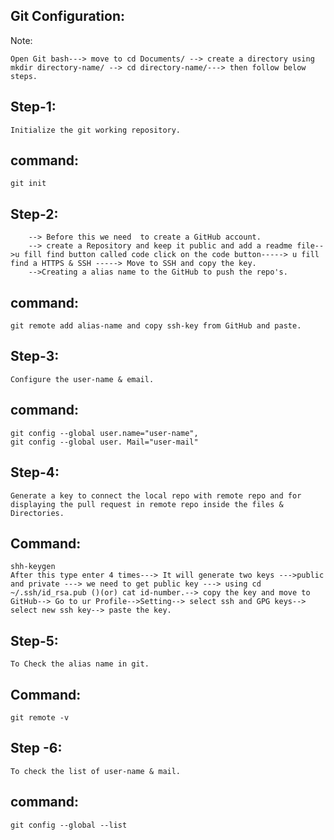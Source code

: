 Git Configuration:
------------------
Note:

	Open Git bash---> move to cd Documents/ --> create a directory using mkdir directory-name/ --> cd directory-name/---> then follow below steps.

Step-1:
-------

	Initialize the git working repository.
	
command:
--------
	git init


Step-2:
-------

		--> Before this we need  to create a GitHub account.
		--> create a Repository and keep it public and add a readme file-->u fill find button called code click on the code button-----> u fill find a HTTPS & SSH -----> Move to SSH and copy the key.
		-->Creating a alias name to the GitHub to push the repo's.
	
command:
--------

	git remote add alias-name and copy ssh-key from GitHub and paste.



Step-3:
------

	Configure the user-name & email.

command:
--------
	git config --global user.name="user-name",
	git config --global user. Mail="user-mail"


Step-4:
-------
	Generate a key to connect the local repo with remote repo and for displaying the pull request in remote repo inside the files & Directories.
Command:
-------
	shh-keygen
	After this type enter 4 times---> It will generate two keys --->public and private ---> we need to get public key ---> using cd ~/.ssh/id_rsa.pub ()(or) cat id-number.--> copy the key and move to GitHub--> Go to ur Profile-->Setting--> select ssh and GPG keys--> select new ssh key--> paste the key.



Step-5:
-------
	To Check the alias name in git.
Command:
-------
	git remote -v



Step -6:
--------
	To check the list of user-name & mail.
command:
--------
	git config --global --list
